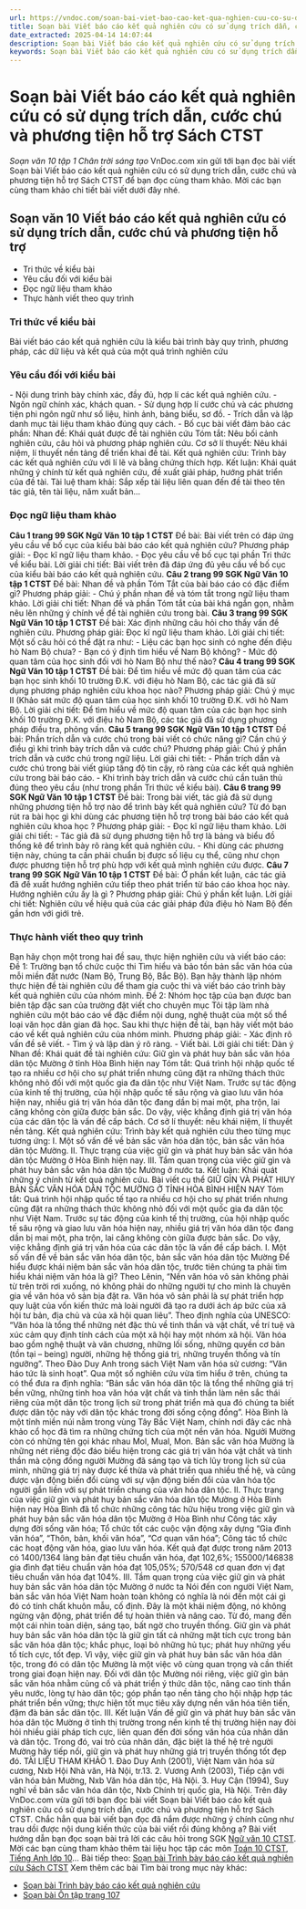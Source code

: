 ```yaml
---
url: https://vndoc.com/soan-bai-viet-bao-cao-ket-qua-nghien-cuu-co-su-dung-trich-dan-cuoc-chu-va-phuong-tien-ho-tro-sach-ctst-268058
title: Soạn bài Viết báo cáo kết quả nghiên cứu có sử dụng trích dẫn, cước chú và phương tiện hỗ trợ Sách CTST - Soạn văn 10 tập 1 Chân trời sáng tạo - VnDoc.com
date_extracted: 2025-04-14 14:07:44
description: Soạn bài Viết báo cáo kết quả nghiên cứu có sử dụng trích dẫn, cước chú và phương tiện hỗ trợ Sách CTST vừa được vnDoc.com sưu tầm và xin gửi tới bạn đọc cùng tham khảo.
keywords: Soạn bài Viết báo cáo kết quả nghiên cứu có sử dụng trích dẫn cước chú và phương tiện hỗ trợ Sách CTST,Soạn văn 10 Viết báo cáo kết quả nghiên cứu có sử dụng trích dẫn cước chú và phương tiện hỗ trợ,Viết báo cáo kết quả nghiên cứu có sử dụng trích dẫn cước chú và phương tiện hỗ trợ,soạn văn 10,soạn văn,soạn bài
---
```


# Soạn bài Viết báo cáo kết quả nghiên cứu có sử dụng trích dẫn, cước chú và phương tiện hỗ trợ Sách CTST
 _Soạn văn 10 tập 1 Chân trời sáng tạo_
VnDoc.com xin gửi tới bạn đọc bài viết Soạn bài Viết báo cáo kết quả nghiên cứu có sử dụng trích dẫn, cước chú và phương tiện hỗ trợ  Sách CTST để bạn đọc cùng tham khảo. Mời các bạn cùng tham khảo chi tiết bài viết dưới đây nhé.
## Soạn văn 10 Viết báo cáo kết quả nghiên cứu có sử dụng trích dẫn, cước chú và phương tiện hỗ trợ
  * Tri thức về kiểu bài
  * Yêu cầu đối với kiểu bài
  * Đọc ngữ liệu tham khảo
  * Thực hành viết theo quy trình

### **Tri thức về kiểu bài**
Bài viết báo cáo kết quả nghiên cứu là kiểu bài trình bày quy trình, phương pháp, các dữ liệu và kết quả của một quá trình nghiên cứu
### **Yêu cầu đối với kiểu bài**
\- Nội dung trình bày chính xác, đầy đủ, hợp lí các kết quả nghiên cứu.
\- Ngôn ngữ chính xác, khách quan.
\- Sử dụng hợp lí cước chú và các phương tiện phi ngôn ngữ như số liệu, hình ảnh, bảng biểu, sơ đồ.
\- Trích dẫn và lập danh mục tài liệu tham khảo đúng quy cách.
\- Bố cục bài viết đảm bảo các phần:
Nhan đề: Khái quát được đề tài nghiên cứu
Tóm tắt: Nêu bối cảnh nghiên cứu, câu hỏi và phương pháp nghiên cứu.
Cơ sở lí thuyết: Nêu khái niệm, lí thuyết nền tảng để triển khai đề tài.
Kết quả nghiên cứu: Trình bày các kết quả nghiên cứu với lí lẽ và bằng chứng thích hợp.
Kết luận: Khái quát những ý chính từ kết quả nghiên cứu, đề xuất giải pháp, hướng phát triển của đề tài.
Tài luệ tham khải: Sắp xếp tài liệu liên quan đến đề tài theo tên tác giả, tên tài liệu, năm xuất bản…
### Đọc ngữ liệu tham khảo
**Câu 1 trang 99 SGK Ngữ Văn 10 tập 1 CTST**
Đề bài: Bài viết trên có đáp ứng yêu cầu về bố cục của kiểu bài báo cáo kết quả nghiên cứu?
Phương pháp giải:
\- Đọc kĩ ngữ liệu tham khảo.
\- Đọc yêu cầu về bố cục tại phần Tri thức về kiểu bài.
Lời giải chi tiết:
Bài viết trên đã đáp ứng đủ yêu cầu về bố cục của kiểu bài báo cáo kết quả nghiên cứu.
**Câu 2 trang 99 SGK Ngữ Văn 10 tập 1 CTST**
Đề bài: Nhan đề và phần Tóm Tắt của bài báo cáo có đặc điểm gì?
Phương pháp giải:
\- Chú ý phần nhan đề và tóm tắt trong ngữ liệu tham khảo.
Lời giải chi tiết:
Nhan đề và phần Tóm tắt của bài khá ngắn gọn, nhằm nêu lên những ý chính về đề tài nghiên cứu trong bài.
**Câu 3 trang 99 SGK Ngữ Văn 10 tập 1 CTST**
Đề bài: Xác định những câu hỏi cho thấy vấn đề nghiên cứu.
Phương pháp giải:
Đọc kĩ ngữ liệu tham khảo.
Lời giải chi tiết:
Một số câu hỏi có thể đặt ra như:
\- Liệu các bạn học sinh có nghe đến điệu hò Nam Bộ chưa?
\- Bạn có ý định tìm hiểu về Nam Bộ không?
\- Mức độ quan tâm của học sinh đối với hò Nam Bộ như thế nào?
**Câu 4 trang 99 SGK Ngữ Văn 10 tập 1 CTST**
Đề bài: Để tìm hiểu về mức độ quan tâm của các bạn học sinh khối 10 trường Đ.K. với điệu hò Nam Bộ, các tác giả đã sử dụng phương pháp nghiên cứu khoa học nào?
Phương pháp giải:
Chú ý mục II \(Khảo sát mức độ quan tâm của học sinh khối 10 trường Đ.K. với hò Nam Bộ.
Lời giải chi tiết:
Để tìm hiểu về mức độ quan tâm của các bạn học sinh khối 10 trường Đ.K. với điệu hò Nam Bộ, các tác giả đã sử dụng phương pháp điều tra, phỏng vấn.
**Câu 5 trang 99 SGK Ngữ Văn 10 tập 1 CTST**
Đề bài: Phần trích dẫn và cước chú trong bài viết có chức năng gì? Cần chú ý điều gì khi trình bày trích dẫn và cước chú?
Phương pháp giải:
Chú ý phần trích dẫn và cước chú trong ngữ liệu.
Lời giải chi tiết:
\- Phần trích dẫn và cước chú trong bài viết giúp tăng độ tin cậy, rõ ràng của các kết quả nghiên cứu trong bài báo cáo.
\- Khi trình bày trích dẫn và cước chú cần tuân thủ đúng theo yêu cầu \(như trong phần Tri thức về kiểu bài\).
**Câu 6 trang 99 SGK Ngữ Văn 10 tập 1 CTST**
Đề bài: Trong bài viết, tác giả đã sử dụng những phương tiện hỗ trợ nào để trình bày kết quả nghiên cứu? Từ đó bạn rút ra bài học gì khi dùng các phương tiện hỗ trợ trong bài báo cáo kết quả nghiên cứu khoa học ?
Phương pháp giải:
\- Đọc kĩ ngữ liệu tham khảo.
Lời giải chi tiết:
\- Tác giả đã sử dụng phương tiện hỗ trợ là bảng và biểu đồ thống kê để trình bày rõ ràng kết quả nghiên cứu.
\- Khi dùng các phương tiện này, chúng ta cần phải chuẩn bị được số liệu cụ thể, cũng như chọn được phương tiện hỗ trợ phù hợp với kết quả mình nghiên cứu được.
**Câu 7 trang 99 SGK Ngữ Văn 10 tập 1 CTST**
Đề bài: Ở phần kết luận, các tác giả đã đề xuất hướng nghiên cứu tiếp theo phát triển từ báo cáo khoa học này. Hướng nghiên cứu ấy là gì ?
Phương pháp giải:
Chú ý phần kết luận.
Lời giải chi tiết:
Nghiên cứu về hiệu quả của các giải pháp đứa điệu hò Nam Bộ đến gần hơn với giới trẻ.
### Thực hành viết theo quy trình
Bạn hãy chọn một trong hai đề sau, thực hiện nghiên cứu và viết báo cáo:
Đề 1: Trường bạn tổ chức cuộc thi Tìm hiểu và bảo tồn bản sắc văn hóa của mỗi miền đất nước \(Nam Bộ, Trung Bộ, Bắc Bộ\). Bạn hãy thành lập nhóm thực hiện đề tài nghiên cứu để tham gia cuộc thi và viết báo cáo trình bày kết quả nghiên cứu của nhóm mình.
Đề 2: Nhóm học tập của bạn được ban biên tập đặc san của trường đặt viết cho chuyên mục Tôi tập làm nhà nghiên cứu một báo cáo về đặc điểm nội dung, nghệ thuật của một số thể loại văn học dân gian đã học. Sau khi thực hiện đề tài, bạn hãy viết một báo cáo về kết quả nghiên cứu của nhóm mình.
Phương pháp giải:
\- Xác định rõ vấn đề sẽ viết.
\- Tìm ý và lập dàn ý rõ ràng.
\- Viết bài.
Lời giải chi tiết:
Dàn ý
Nhan đề: Khái quát đề tài nghiên cứu: Giữ gìn và phát huy bản sắc văn hóa dân tộc Mường ở tỉnh Hòa Bình hiện nay
Tóm tắt:
Quá trình hội nhập quốc tế tạo ra nhiều cơ hội cho sự phát triển nhưng cũng đặt ra những thách thức không nhỏ đối với một quốc gia đa dân tộc như Việt Nam. Trước sự tác động của kinh tế thị trường, của hội nhập quốc tế sâu rộng và giao lưu văn hóa hiện nay, nhiều giá trị văn hóa dân tộc đang dần bị mai một, pha trộn, lai căng không còn giữa được bản sắc. Do vậy, việc khẳng định giá trị văn hóa của các dân tộc là vấn đề cấp bách.
Cơ sở lí thuyết: nêu khái niệm, lí thuyết nền tảng.
Kết quả nghiên cứu:
Trình bày kết quả nghiên cứu theo từng mục tương ứng:
I. Một số vấn đề về bản sắc văn hóa dân tộc, bản sắc văn hóa dân tộc Mường.
II. Thực trạng của việc giữ gìn và phát huy bản sắc văn hóa dân tộc Mường ở Hòa Bình hiện nay.
III. Tầm quan trọng của việc giữ gìn và phát huy bản sắc văn hóa dân tộc Mường ở nước ta.
Kết luận: Khái quát những ý chính từ kết quả nghiên cứu.
Bài viết cụ thể
GIỮ GÌN VÀ PHÁT HIUY BẢN SẮC VĂN HÓA DÂN TỘC MƯỜNG Ở TỈNH HÒA BÌNH HIỆN NAY
Tóm tắt:
Quá trình hội nhập quốc tế tạo ra nhiều cơ hội cho sự phát triển nhưng cũng đặt ra những thách thức không nhỏ đối với một quốc gia đa dân tộc như Việt Nam. Trước sự tác động của kinh tế thị trường, của hội nhập quốc tế sâu rộng và giao lưu văn hóa hiện nay, nhiều giá trị văn hóa dân tộc đang dần bị mai một, pha trộn, lai căng không còn giữa được bản sắc. Do vậy, việc khẳng định giá trị văn hóa của các dân tộc là vấn đề cấp bách.
I. Một số vấn đề về bản sắc văn hóa dân tộc, bản sắc văn hóa dân tộc Mường
Để hiểu được khái niệm bản sắc văn hóa dân tộc, trước tiên chúng ta phải tìm hiểu khái niệm văn hóa là gì? Theo Lênin, “Nền văn hóa vô sản không phải từ trên trời rơi xuống, nó không phải do những người tự cho mình là chuyên gia về văn hóa vô sản bịa đặt ra. Văn hóa vô sản phải là sự phát triển hợp quy luật của vốn kiến thức mà loài người đã tạo ra dưới ách áp bức của xã hội tư bản, địa chủ và của xã hội quan liêu”.
Theo định nghĩa của UNESCO: “Văn hóa là tổng thể những nét đặc thù về tinh thần và vật chất, về trí tuệ và xúc cảm quy định tính cách của một xã hội hay một nhóm xã hội. Văn hóa bao gồm nghệ thuật và văn chương, những lối sống, những quyền cơ bản \(tồn tại – being\) người, những hệ thống giá trị, những truyền thống và tín ngưỡng”.
Theo Đào Duy Anh trong  sách Việt Nam văn hóa sử cương: “Văn háo tức là sinh hoạt”.
Qua một số nghiên cứu vừa tìm hiểu ở trên, chúng ta có thể đưa ra định nghĩa: “Bản sắc văn hóa dân tộc là tổng thể những giá trị bền vững, những tinh hoa văn hóa vật chất và tinh thần làm nên sắc thái riêng của một dân tộc trong lịch sử trong phát triển mà qua đó chúng ta biết được dân tộc này với dân tộc khác trong đời sống cộng đồng”.
Hòa Bình là một tỉnh miền núi nằm trong vùng Tây Bắc Việt Nam, chính nơi đây các nhà khảo cổ học đã tìm ra những chứng tích của một nền văn hóa. Ngưởi Mường còn có những tên gọi khác nhau Mol, Mual, Mon. Bản sắc văn hóa Mường là những nét riêng độc đáo biểu hiện trong các giá trị văn hóa vật chất và tinh thần mà cộng đồng người Mường đã sáng tạo và tích lũy trong lịch sử của mình, những giá trị này được kế thừa và phát triển qua nhiều thế hệ, và cũng được vận động biến đổi cùng với sự vận động biến đổi của văn hóa tộc người gắn liền với sự phát triển chung của văn hóa dân tộc.
II. Thực trạng của việc giữ gìn và phát huy bản sắc văn hóa dân tộc Mường ở Hòa Bình hiện nay
Hòa Bình đã tổ chức những công tác hữu hiệu trong việc giữ gìn và phát huy bản sắc văn hóa dân tộc Mường ở Hòa Bình như Công tác xây dựng đời sống văn hóa; Tổ chức tốt các cuộc vận động xây dựng “Gia đình văn hóa”, “Thôn, bản, khối văn hóa”, “Cơ quan văn hóa”; Công tác tổ chức các hoạt động văn hóa, giao lưu văn hóa.
Kết quả đạt được trong năm 2013 có 1400/1364 làng bản đạt tiêu chuẩn văn hóa, đạt 102,6%; 155000/146838 gia đình đạt tiêu chuẩn văn hóa đạt 105,05%; 570/548 cơ quan đơn vị đạt tiêu chuẩn văn hóa đạt 104%.
III. Tầm quan trọng của việc giữ gìn và phát huy bản sắc văn hóa dân tộc Mường ở nước ta
Nói đến con người Việt Nam, bản sắc văn hóa Việt Nam hoàn toàn không có nghĩa là nói đến một cái gì đó có tính chất khuôn mẫu, cố định. Đây là một khái niệm động, nó không ngừng vận động, phát triển để tự hoàn thiên và nâng cao. Từ đó, mang đến một cái nhìn toàn diện, sáng tạo, bất ngờ cho truyền thống.
Giữ gìn và phát huy bản sắc văn hóa dân tộc là giữ gìn tất cả những mặt tích cực trong bản sắc văn hóa dân tộc; khắc phục, loại bỏ những hủ tục; phát huy những yếu tố tích cực, tốt đẹp. Vì vậy, việc giữ gìn và phát huy bản sắc văn hóa dân tộc, trong đó có dân tộc Mường là một việc vô cùng quan trọng và cần thiết trong giai đoạn hiện nay.
Đối với dân tộc Mường nói riêng, việc giữ gìn bản sắc văn hóa nhằm củng cố và phát triển ý thức dân tộc, nâng cao tinh thần yêu nước, lòng tự hào dân tộc; góp phần tạo nền tảng cho hội nhập hợp tác phát triển bền vững; thực hiện tốt mục tiêu xây dựng nền văn hóa tiên tiến, đậm đà bản sắc dân tộc.
III. Kết luận
Vấn đề giữ gìn và phát huy bản sắc văn hóa dân tộc Mường ở tỉnh thị trường trong nền kinh tế thị trường hiện nay đòi hỏi nhiều giải pháp tích cực, liên quan đến đời sống văn hóa của nhân dân và dân tộc. Trong đó, vai trò của nhân dân, đặc biệt là thế hệ trẻ người Mường hãy tiếp nối, giữ gìn và phát huy những giá trị truyền thống tốt đẹp đó.
TÀI LIỆU THAM KHẢO
1\. Đào Duy Anh \(2001\), Việt Nam văn hóa sử cương, Nxb Hội Nhà văn, Hà Nội, tr.13.
2\. Vương Anh \(2003\), Tiếp cận với văn hóa bản Mường, Nxb Văn hóa dân tộc, Hà Nội.
3\. Huy Cận \(1994\), Suy nghĩ về bản sắc văn hóa dân tộc, Nxb Chính trị quốc gia, Hà Nội.
Trên đây VnDoc.com vừa gửi tới bạn đọc bài viết Soạn bài Viết báo cáo kết quả nghiên cứu có sử dụng trích dẫn, cước chú và phương tiện hỗ trợ  Sách CTST. Chắc hẳn qua bài viết bạn đọc đã nắm được những ý chính cũng như trau dồi được nội dung kiến thức của bài viết rồi đúng không ạ? Bài viết hướng dẫn bạn đọc soạn bài trả lời các câu hỏi trong SGK [Ngữ văn 10 CTST](<https://vndoc.com/ngu-van-10-chan-troi-sang-tao-tap1>). Mời các bạn cùng tham khảo thêm tài liệu học tập các môn [Toán 10 CTST](<https://vndoc.com/toan-10-chan-troi-sang-tao-tap1>), [Tiếng Anh lớp 10](<https://vndoc.com/tieng-anh-10-moi>)...
Bài tiếp theo: [Soạn bài Trình bày báo cáo kết quả nghiên cứu Sách CTST](<https://vndoc.com/soan-bai-trinh-bay-bao-cao-ket-qua-nghien-cuu-sach-ctst-268060>)
Xem thêm các bài Tìm bài trong mục này khác:
  * [Soạn bài Trình bày báo cáo kết quả nghiên cứu](</soan-bai-trinh-bay-bao-cao-ket-qua-nghien-cuu-sach-ctst-268060>)
  * [Soạn bài Ôn tập trang 107](</soan-bai-on-tap-trang-107-sach-ctst-268063>)

